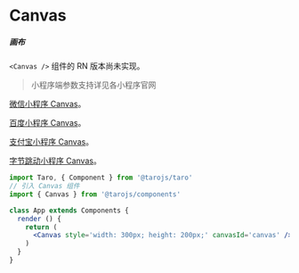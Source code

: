 # Canvas

##### 画布

`<Canvas />` 组件的 RN 版本尚未实现。

> 小程序端参数支持详见各小程序官网

[微信小程序 Canvas](https://developers.weixin.qq.com/miniprogram/dev/component/canvas.html)。

[百度小程序 Canvas](https://smartprogram.baidu.com/docs/develop/component/canvas/#canvas)。

[支付宝小程序 Canvas](https://docs.alipay.com/mini/component/canvas)。

[字节跳动小程序 Canvas](https://developer.toutiao.com/docs/comp/canvas.html)。

```jsx
import Taro, { Component } from '@tarojs/taro'
// 引入 Canvas 组件
import { Canvas } from '@tarojs/components'

class App extends Components {
  render () {
    return (
      <Canvas style='width: 300px; height: 200px;' canvasId='canvas' />
    )
  }
}
```